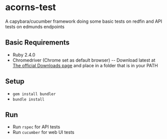 # acorns-test
A capybara/cucumber framework doing some basic tests on redfin and API tests on edmunds endpoints

## Basic Requirements
- Ruby 2.4.0
- Chromedriver (Chrome set as default browser)
-- Download latest at [The official Downloads page](https://sites.google.com/a/chromium.org/chromedriver/downloads) and place in a folder that is in your PATH

## Setup
- `gem install bundler`
- `bundle install`

## Run
- Run `rspec` for API tests
- Run `cucumber` for web UI tests
